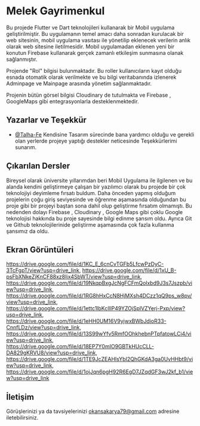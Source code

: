 
# Melek Gayrimenkul 

Bu projede Flutter ve Dart teknolojileri kullanarak bir Mobil uygulama geliştirilmiştir. Bu uygulamanın temel amacı daha sonradan kurulacak bir web sitesinin, mobil uygulama vasıtası ile yönetilip eklenecek verilerin anlık olarak web sitesine iletilmesidir. Mobil uygulamadan eklenen yeni bir konutun Firebase kullanarak gerçek zamanlı etkileşim sunmasına olanak sağlanmıştır. 

Projende "Rol" bilgisi bulunmaktadır. Bu roller kullanıcıların kayıt olduğu esnada otomatik olarak verilmekte ve bu bilgi veritabanında izlenerek Adminpage ve Mainpage arasında yönetim sağlanmaktadır. 

Projenin bütün görsel bilgisi Cloudinary de tutulmakta ve Firebase , GoogleMaps gibi entegrasyonlarla desteklenmektedir.


## Yazarlar ve Teşekkür

- [@Talha-Fe](https://github.com/Talha-Fe) Kendisine Tasarım sürecinde bana yardımcı olduğu ve gerekli olan yerlerde projeye yaptığı destekler neticesinde Teşekkürlerimi sunarım.

  
## Çıkarılan Dersler

Bireysel olarak üniversite yıllarımdan beri Mobil Uygulama ile ilgilenen ve bu alanda kendini geliştirmeye çalışan bir yazılımcı olarak bu projede bir çok teknolojiyi deyimleme fırsatı buldum. Daha önceden yapmış olduğum projelerin çoğu giriş seviyesinde ve öğrenme aşamasında olduğundan bu proje gibi bir projeyi baştan sona dahil olup geliştirme fırsatım olmamıştı. Bu nedenden dolayı Firebase , Cloudinary , Google Maps gibi çoklu Google teknolojisi hakkında bu proje sayesinde bilgi edinme şansım oldu. Ayrıca Git ve Github teknolojilerinide geliştirme aşamasında çok fazla kullanma şansımız da oldu. 
  
## Ekran Görüntüleri
https://drive.google.com/file/d/1KC_E_6cnCvTGFb5LfcwPzDyC-3TcFgpT/view?usp=drive_link, 
https://drive.google.com/file/d/1xU_B-psFbXNkeZjKnCF88xz8Ijx4SbWT/view?usp=drive_link, 
https://drive.google.com/file/d/19NkqpBxgJcNgFCFmQolxbd9J3s7Jszpb/view?usp=drive_link,
https://drive.google.com/file/d/1RG8hHxCcN8HjMXsh4DCzz1qQ9ps_w8pv/view?usp=drive_link, 
https://drive.google.com/file/d/1ettc1lbKclllP49YZOjSplVZYerj-Pxp/view?usp=drive_link, 
https://drive.google.com/file/d/1eHH0UM16V9yjwxBWbJdioR33-CnnfLDz/view?usp=drive_link, 
https://drive.google.com/file/d/13S99wYfv5RmfOOhkhebnPTpfatowLCi4/view?usp=drive_link, 
https://drive.google.com/file/d/18EP7Y0mIO9GBTkHUcCLL-DA829gKRVU8/view?usp=drive_link, 
https://drive.google.com/file/d/1TE9JcZEAHIsYbI2QhGKdA3ga0UvHHbt9/view?usp=drive_link, 
https://drive.google.com/file/d/1ojJqn6pgH92R6EgD7JZqdGF3wJ2kf_b1/view?usp=drive_link

  
## İletişim

Görüşlerinizi ya da tavsiyelerinizi okansakarya79@gmail.com adresine iletebilirsiniz.

  
